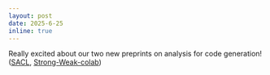 ```yaml
---
layout: post
date: 2025-6-25
inline: true
---
```


Really excited about our two new preprints on analysis for code generation! ([SACL](https://arxiv.org/abs/2506.20081), [Strong-Weak-colab](https://arxiv.org/abs/2505.20182))